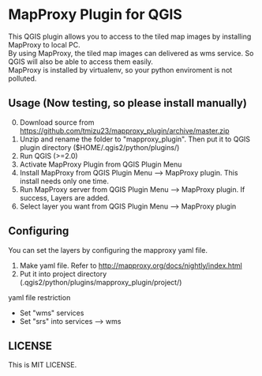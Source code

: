 MapProxy Plugin for QGIS
======================
This QGIS plugin allows you to access to the tiled map images by installing MapProxy to local PC.   
By using MapProxy, the tiled map images can delivered as wms service. So QGIS will also be able to access them easily.   
MapProxy is installed by virtualenv, so your python enviroment is not polluted.  


Usage (Now testing, so please install manually)
------
0. Download source from https://github.com/tmizu23/mapproxy_plugin/archive/master.zip
1. Unzip and rename the folder to "mapproxy_plugin". Then put it to QGIS plugin directory ($HOME/.qgis2/python/plugins/) 
2. Run QGIS (>=2.0)
3. Activate MapProxy Plugin from QGIS Plugin Menu
4. Install MapProxy from QGIS Plugin Menu --> MapProxy plugin. This install needs only one time.
5. Run MapProxy server from QGIS Plugin Menu --> MapProxy plugin. If success, Layers are added.
6. Select layer you want from QGIS Plugin Menu --> MapProxy plugin


Configuring
------
You can set the layers by configuring the mapproxy yaml file.  

1. Make yaml file. Refer to http://mapproxy.org/docs/nightly/index.html
2. Put it into project directory (.qgis2/python/plugins/mapproxy_plugin/project/) 

yaml file restriction  
- Set "wms" services
- Set "srs" into services --> wms


LICENSE
----------
This is MIT LICENSE.
